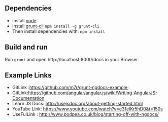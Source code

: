 ## Dependencies

* install [node](http://nodejs.org)
* install [grunt-cli](https://github.com/gruntjs/grunt-cli) `npm install -g grunt-cli`
* Then install dependencies with: `npm install`

## Build and run

Run `grunt` and open http://localhost:8000/docs in your Browser.

## Example Links
 * GitLink :https://github.com/m7r/grunt-ngdocs-example;
* GitLink:https://github.com/angular/angular.js/wiki/Writing-AngularJS-Documentation
* Learn JS Docs: http://usejsdoc.org/about-getting-started.html
* YouTube Link: https://www.youtube.com/watch?v=e31elKr5hD0&t=150s
* UseFulLink : http://www.podpea.co.uk/blog/starting-off-with-ngdocs/
